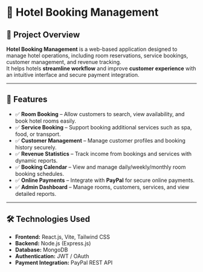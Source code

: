 # 🏨 Hotel Booking Management

## 📌 Project Overview  
**Hotel Booking Management** is a web-based application designed to manage hotel operations, including room reservations, service bookings, customer management, and revenue tracking.  
It helps hotels **streamline workflow** and improve **customer experience** with an intuitive interface and secure payment integration.

---

## 🚀 Features

- ✅ **Room Booking** – Allow customers to search, view availability, and book hotel rooms easily.  
- ✅ **Service Booking** – Support booking additional services such as spa, food, or transport.  
- ✅ **Customer Management** – Manage customer profiles and booking history securely.  
- ✅ **Revenue Statistics** – Track income from bookings and services with dynamic reports.  
- ✅ **Booking Calendar** – View and manage daily/weekly/monthly room booking schedules.  
- ✅ **Online Payments** – Integrate with **PayPal** for secure online payments.  
- ✅ **Admin Dashboard** – Manage rooms, customers, services, and view detailed reports.

---

## 🛠️ Technologies Used

- **Frontend:** React.js, Vite, Tailwind CSS  
- **Backend:** Node.js (Express.js)  
- **Database:** MongoDB  
- **Authentication:** JWT / OAuth  
- **Payment Integration:** PayPal REST API
